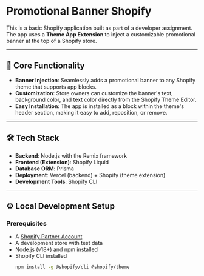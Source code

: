 # Promotional Banner Shopify

This is a basic Shopify application built as part of a developer assignment.  
The app uses a **Theme App Extension** to inject a customizable promotional banner at the top of a Shopify store.

---

## 🚀 Core Functionality
- **Banner Injection**: Seamlessly adds a promotional banner to any Shopify theme that supports app blocks.  
- **Customization**: Store owners can customize the banner's text, background color, and text color directly from the Shopify Theme Editor.  
- **Easy Installation**: The app is installed as a block within the theme's header section, making it easy to add, reposition, or remove.  

---

## 🛠 Tech Stack
- **Backend**: Node.js with the Remix framework  
- **Frontend (Extension)**: Shopify Liquid  
- **Database ORM**: Prisma  
- **Deployment**: Vercel (backend) + Shopify (theme extension)  
- **Development Tools**: Shopify CLI  

---

## ⚙️ Local Development Setup

### Prerequisites
- A [Shopify Partner Account](https://partners.shopify.com/)  
- A development store with test data  
- Node.js (v18+) and npm installed  
- Shopify CLI installed  
  ```bash
  npm install -g @shopify/cli @shopify/theme
